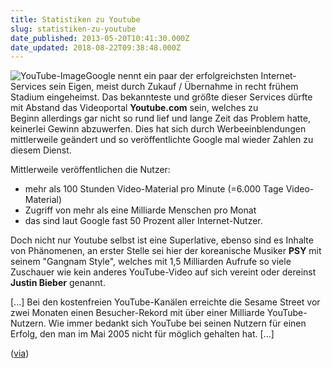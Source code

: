 ```yaml
---
title: Statistiken zu Youtube
slug: statistiken-zu-youtube
date_published: 2013-05-20T10:41:30.000Z
date_updated: 2018-08-22T09:38:48.000Z
---
```


![YouTube-Image](//picdump.thafaker.de/2012/12/YouTube-Image-100x100.jpg)Google nennt ein paar der erfolgreichsten Internet-Services sein Eigen, meist durch Zukauf / Übernahme in recht frühem Stadium eingeheimst. Das bekannteste und größte dieser Services dürfte mit Abstand das Videoportal **Youtube.com** sein, welches zu Beginn allerdings gar nicht so rund lief und lange Zeit das Problem hatte, keinerlei Gewinn abzuwerfen. Dies hat sich durch Werbeeinblendungen mittlerweile geändert und so veröffentlichte Google mal wieder Zahlen zu diesem Dienst.

Mittlerweile veröffentlichen die Nutzer:

- mehr als 100 Stunden Video-Material pro Minute (=6.000 Tage Video-Material)
- Zugriff von mehr als eine Milliarde Menschen pro Monat
- das sind laut Google fast 50 Prozent aller Internet-Nutzer.

Doch nicht nur Youtube selbst ist eine Superlative, ebenso sind es Inhalte von Phänomenen, an erster Stelle sei hier der koreanische Musiker **PSY** mit seinem "Gangnam Style", welches mit 1,5 Milliarden Aufrufe so viele Zuschauer wie kein anderes YouTube-Video auf sich vereint oder dereinst **Justin Bieber** genannt.

[...] Bei den kostenfreien YouTube-Kanälen erreichte die Sesame Street vor zwei Monaten einen Besucher-Rekord mit über einer Milliarde YouTube-Nutzern. Wie immer bedankt sich YouTube bei seinen Nutzern für einen Erfolg, den man im Mai 2005 nicht für möglich gehalten hat. [...]

([via](http://www.mactechnews.de/news/article/Neue-Statistiken-zum-achten-Jahrestag-von-YouTube-155768.html))
